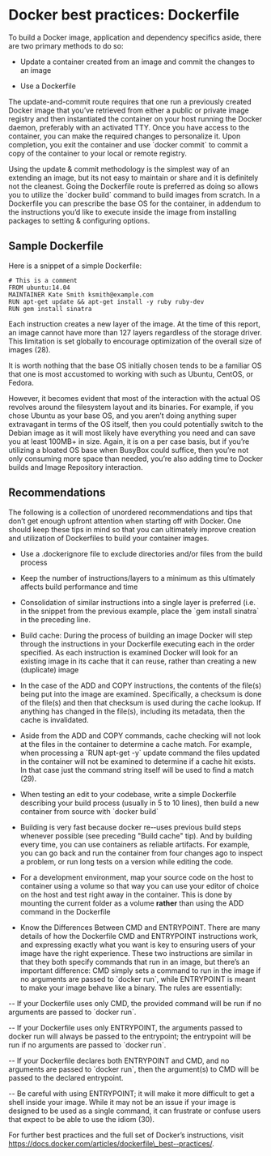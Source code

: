 Docker best practices: Dockerfile
=================================

To build a Docker image, application and dependency specifics aside,
there are two primary methods to do so:

-   Update a container created from an image and commit the changes to an image

-   Use a Dockerfile

The update-and-commit route requires that one run a previously created
Docker image that you’ve retrieved from either a public or private
image registry and then instantiated the container on your host
running the Docker daemon, preferably with an activated TTY. Once you
have access to the container, you can make the required changes to
personalize it. Upon completion, you exit the container and use
\`docker commit\` to commit a copy of the container to your local or
remote registry.

Using the update & commit methodology is the simplest way of an
extending an image, but its not easy to maintain or share and it is
definitely not the cleanest. Going the Dockerfile route is preferred
as doing so allows you to utilize the \`docker build\` command to
build images from scratch. In a Dockerfile you can prescribe the base
OS for the container, in addendum to the instructions you’d like to
execute inside the image from installing packages to setting &
configuring options.

Sample Dockerfile
-----------------

Here is a snippet of a simple Dockerfile:

    # This is a comment
    FROM ubuntu:14.04
    MAINTAINER Kate Smith ksmith@example.com
    RUN apt-get update && apt-get install -y ruby ruby-dev
    RUN gem install sinatra

Each instruction creates a new layer of the image. At the time of this
report, an image cannot have more than 127 layers regardless of the
storage driver. This limitation is set globally to encourage
optimization of the overall size of images (28).

It is worth nothing that the base OS initially chosen
tends to be a familiar OS that one is most accustomed to working with
such as Ubuntu, CentOS, or Fedora.

However, it becomes evident that most of the interaction with the actual
OS revolves around the filesystem layout and its binaries. For example,
if you chose Ubuntu as your base OS, and you aren’t doing anything super
extravagant in terms of the OS itself, then you could potentially switch
to the Debian image as it will most likely have everything you need and
can save you at least 100MB+ in size. Again, it is on a per case basis, but
if you’re utilizing a bloated OS base when BusyBox could suffice, then
you’re not only consuming more space than needed, you’re also adding
time to Docker builds and Image Repository interaction.

Recommendations
---------------

The following is a collection of unordered recommendations and tips
that don’t get enough upfront attention when starting off with Docker.
One should keep these tips in mind so that you can ultimately improve
creation and utilization of Dockerfiles to build your container images.

-   Use a .dockerignore file to exclude directories and/or files from
    the build process

-   Keep the number of instructions/layers to a minimum as this
    ultimately affects build performance and time

-   Consolidation of similar instructions into a single layer is
    preferred (i.e. in the snippet from the previous example,
    place the \`gem install sinatra\` in the preceding line.

-   Build cache: During the process of building an image Docker will
    step through the instructions in your Dockerfile executing each in
    the order specified. As each instruction is examined Docker will
    look for an existing image in its cache that it can reuse, rather
    than creating a new (duplicate) image

-   In the case of the ADD and COPY instructions, the contents of
    the file(s) being put into the image are examined.
    Specifically, a checksum is done of the file(s) and then that
    checksum is used during the cache lookup. If anything has
    changed in the file(s), including its metadata, then the cache
    is invalidated.

-   Aside from the ADD and COPY commands, cache checking will not
    look at the files in the container to determine a cache match.
    For example, when processing a \`RUN apt-get -y\` update
    command the files updated in the container will not be
    examined to determine if a cache hit exists. In that case just
    the command string itself will be used to find a match (29).

-   When testing an edit to your codebase, write a simple Dockerfile
    describing your build process (usually in 5 to 10 lines), then
    build a new container from source with \`docker build\`

-   Building is very fast because docker re-­‐uses previous build
    steps whenever possible (see preceding "Build cache" tip). And
    by building every time, you can use containers as reliable artifacts. For example,
    you can go back and run the container from four changes ago to inspect a
    problem, or run long tests on a version while editing the code.

-   For a development environment, map your source code on the host to
    container using a volume so that way you can use your editor of
    choice on the host and test right away in the container.
    This is done by mounting the current folder as a volume
    **rather** than using the ADD command in the Dockerfile

-   Know the Differences Between CMD and ENTRYPOINT. There are many details
    of how the Dockerfile CMD and ENTRYPOINT
    instructions work, and expressing exactly what you want is key
    to ensuring users of your image have the right experience.
    These two instructions are similar in that they both specify
    commands that run in an image, but there’s an important
    difference: CMD simply sets a command to run in the image if
    no arguments are passed to \`docker run\`, while ENTRYPOINT is
    meant to make your image behave like a binary. The rules are
    essentially:

-- If your Dockerfile uses only CMD, the provided command will be run
   if no arguments are passed to \`docker run\`.

-- If your Dockerfile uses only ENTRYPOINT, the arguments passed to
   docker run will always be passed to the entrypoint; the entrypoint
   will be run if no arguments are passed to \`docker run\`.

-- If your Dockerfile declares both ENTRYPOINT and CMD, and no arguments are passed to \`docker run\`, then the argument(s) to CMD will be passed to the declared entrypoint.

-- Be careful with using ENTRYPOINT; it will make it more difficult to
   get a shell inside your image. While it may not be an issue if your
   image is designed to be used as a single command, it can frustrate or
   confuse users that expect to be able to use the idiom (30).

For further best practices and the full set of Docker’s instructions,
visit
<https://docs.docker.com/articles/dockerfile\_best-­‐practices/>.
